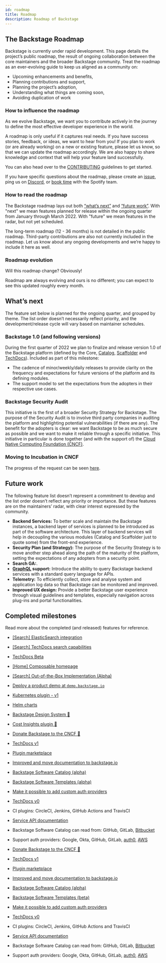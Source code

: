 ```yaml
---
id: roadmap
title: Roadmap
description: Roadmap of Backstage
---
```


## The Backstage Roadmap

Backstage is currently under rapid development. This page details the project’s
public roadmap, the result of ongoing collaboration between the core maintainers
and the broader Backstage community. Treat the roadmap as an ever-evolving guide
to keep us aligned as a community on:

- Upcoming enhancements and benefits,
- Planning contributions and support,
- Planning the project’s adoption,
- Understanding what things are coming soon,
- Avoiding duplication of work

### How to influence the roadmap

As we evolve Backstage, we want you to contribute actively in the journey to
define the most effective developer experience in the world.

A roadmap is only useful if it captures real needs. If you have success stories,
feedback, or ideas, we want to hear from you! If you plan to work (or are
already working) on a new or existing feature, please let us know, so that we
can update the roadmap accordingly. We are also happy to share knowledge and
context that will help your feature land successfully.

You can also head over to the
[CONTRIBUTING](https://github.com/backstage/backstage/blob/master/CONTRIBUTING.md)
guidelines to get started.

If you have specific questions about the roadmap, please create an
[issue](https://github.com/backstage/backstage/issues/new/choose), ping us on
[Discord](https://discord.gg/awD6SxgQ), or
[book time](http://calendly.com/spotify-backstage) with the Spotify team.

### How to read the roadmap

The Backstage roadmap lays out both [“what’s next”](#whats-next) and
[“future work”](#future-work). With "next" we mean features planned for release
within the ongoing quarter from January through March 2022. With
"future" we mean features in the radar, but not yet scheduled.

The long-term roadmap (12 - 36 months) is not detailed in the public roadmap.
Third-party contributions are also not currently included in the roadmap. Let us
know about any ongoing developments and we’re happy to include it here as well.

### Roadmap evolution

Will this roadmap change? Obviously!

Roadmap are always evolving and ours is no different; you can expect to see this
updated roughly every month.

## What’s next

The feature set below is planned for the ongoing quarter, and grouped by theme.
The list order doesn’t necessarily reflect priority, and the development/release
cycle will vary based on maintainer schedules.

### Backstage 1.0 (and following versions)

During the first quarter of 2022 we plan to finalize and release
version 1.0 of the Backstage platform (defined by the Core,
[Catalog](https://backstage.io/docs/features/software-catalog/software-catalog-overview),
[Scaffolder](https://backstage.io/docs/features/software-templates/software-templates-index)
and [TechDocs](https://backstage.io/docs/features/techdocs/techdocs-overview)).
Included as part of this milestone:

- The cadence of minor/weekly/daily releases to provide clarity on the frequency
  and expectations for future versions of the platform and its defining modules.
- The support model to set the expectations from the adopters in their
  respective use cases.

### Backstage Security Audit

This initiative is the first of a broader Security Strategy for Backstage. The
purpose of the Security Audit is to involve third party companies in auditing
the platform and highlighting potential vulnerabilities (if there are any). The
benefit for the adopters is clear: we want Backstage to be as much secure as
possible and we want to make it reliable through a specific initiative. This
initiative in particular is done together (and with the support of) the
[Cloud Native Computing Foundation (CNCF)](https://www.cncf.io/).

### Moving to Incubation in CNCF

The progress of the request can be seen
[here](https://github.com/cncf/toc/pull/717).

## Future work

The following feature list doesn’t represent a commitment to develop and the
list order doesn’t reflect any priority or importance. But these features are on
the maintainers’ radar, with clear interest expressed by the community.

- **Backend Services:** To better scale and maintain the Backstage instances, a
  backend layer of services is planned to be introduced as part of the software
  architecture. This layer of backend services will help in decoupling the
  various modules (Catalog and Scaffolder just to quote some) from the front-end
  experience.
- **Security Plan (and Strategy):** The purpose of the Security Strategy is to
  move another step ahead along the path of the maturity of the platform,
  setting the expectations of any adopters from a security point.
- **Search GA:**.
- **[GraphQL](https://graphql.org/) support:** Introduce the ability to query
  Backstage backend services with a standard query language for APIs.
- **Telemetry:** To efficiently collect, store and analyse system and
  application log data so that Backstage can be monitored and improved.
- **Improved UX design:** Provide a better Backstage user experience through
  visual guidelines and templates, especially navigation across plug-ins and
  portal functionalities.

## Completed milestones

Read more about the completed (and released) features for reference.

- [[Search] ElasticSearch integration](https://backstage.io/docs/features/search/search-engines#elasticsearch)
- [[Search] TechDocs search capabilities](https://backstage.io/docs/features/search/how-to-guides#how-to-index-techdocs-documents)
- [TechDocs Beta](https://backstage.spotify.com/blog/product-updates/techdocs-beta-has-landed)
- [[Home] Composable homepage](https://github.com/backstage/backstage/milestone/34)
- [[Search] Out-of-the-Box Implementation (Alpha)](https://github.com/backstage/backstage/milestone/26)
- [Deploy a product demo at `demo.backstage.io`](https://demo.backstage.io)
- [Kubernetes plugin - v1](https://github.com/backstage/backstage/tree/master/plugins/kubernetes)
- [Helm charts](https://github.com/backstage/backstage/tree/master/contrib/chart/backstage)
- [Backstage Design System 💅](https://backstage.io/blog/2020/09/30/backstage-design-system)
- [Cost Insights plugin 💸](https://engineering.atspotify.com/2020/09/29/managing-clouds-from-the-ground-up-cost-engineering-at-spotify/)
- [Donate Backstage to the CNCF 🎉](https://backstage.io/blog/2020/09/23/backstage-cncf-sandbox)
- [TechDocs v1](https://backstage.io/blog/2020/09/08/announcing-tech-docs)
- [Plugin marketplace](https://backstage.io/plugins)
- [Improved and move documentation to backstage.io](https://backstage.io/docs/overview/what-is-backstage)
- [Backstage Software Catalog (alpha)](https://backstage.io/blog/2020/06/22/backstage-service-catalog-alpha)
- [Backstage Software Templates (alpha)](https://backstage.io/blog/2020/08/05/announcing-backstage-software-templates)
- [Make it possible to add custom auth providers](https://backstage.io/blog/2020/07/01/how-to-enable-authentication-in-backstage-using-passport)
- [TechDocs v0](https://github.com/backstage/backstage/milestone/15)
- CI plugins: CircleCI, Jenkins, GitHub Actions and TravisCI
- [Service API documentation](https://github.com/backstage/backstage/pull/1737)
- Backstage Software Catalog can read from: GitHub, GitLab,
  [Bitbucket](https://github.com/backstage/backstage/pull/1938)
- Support auth providers: Google, Okta, GitHub, GitLab,
  [auth0](https://github.com/backstage/backstage/pull/1611),
  [AWS](https://github.com/backstage/backstage/pull/1990)

- [Donate Backstage to the CNCF 🎉](https://backstage.io/blog/2020/09/23/backstage-cncf-sandbox)
- [TechDocs v1](https://backstage.io/blog/2020/09/08/announcing-tech-docs)
- [Plugin marketplace](https://backstage.io/plugins)
- [Improved and move documentation to backstage.io](https://backstage.io/docs/overview/what-is-backstage)
- [Backstage Software Catalog (alpha)](https://backstage.io/blog/2020/06/22/backstage-service-catalog-alpha)
- [Backstage Software Templates (beta)](https://backstage.io/blog/2021/07/26/software-templates-are-now-in-beta)
- [Make it possible to add custom auth providers](https://backstage.io/blog/2020/07/01/how-to-enable-authentication-in-backstage-using-passport)
- [TechDocs v0](https://github.com/backstage/backstage/milestone/15)
- CI plugins: CircleCI, Jenkins, GitHub Actions and TravisCI
- [Service API documentation](https://github.com/backstage/backstage/pull/1737)
- Backstage Software Catalog can read from: GitHub, GitLab,
  [Bitbucket](https://github.com/backstage/backstage/pull/1938)
- Support auth providers: Google, Okta, GitHub, GitLab,
  [auth0](https://github.com/backstage/backstage/pull/1611),
  [AWS](https://github.com/backstage/backstage/pull/1990)
